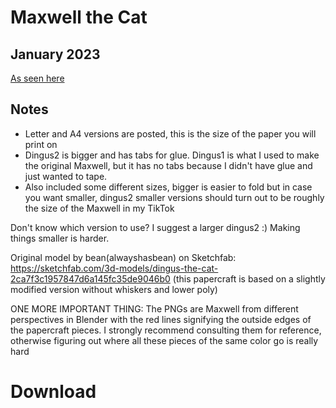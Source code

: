# Maxwell the Cat
## January 2023
[As seen here](https://www.tiktok.com/t/ZTRbcDAoK/)

## Notes
- Letter and A4 versions are posted, this is the size of the paper you will print on
- Dingus2 is bigger and has tabs for glue. Dingus1 is what I used to make the original Maxwell, but it has no tabs because I didn't have glue and just wanted to tape. 
- Also included some different sizes, bigger is easier to fold but in case you want smaller, dingus2 smaller versions should turn out to be roughly the size of the Maxwell in my TikTok

Don't know which version to use? I suggest a larger dingus2 :) Making things smaller is harder.

Original model by bean(alwayshasbean) on Sketchfab: https://sketchfab.com/3d-models/dingus-the-cat-2ca7f3c1957847d6a145fc35de9046b0 
(this papercraft is based on a slightly modified version without whiskers and lower poly)

ONE MORE IMPORTANT THING: The PNGs are Maxwell from different perspectives in Blender with the red lines signifying the outside edges of the papercraft pieces. I strongly recommend consulting them for reference, otherwise figuring out where all these pieces of the same color go is really hard

# Download


